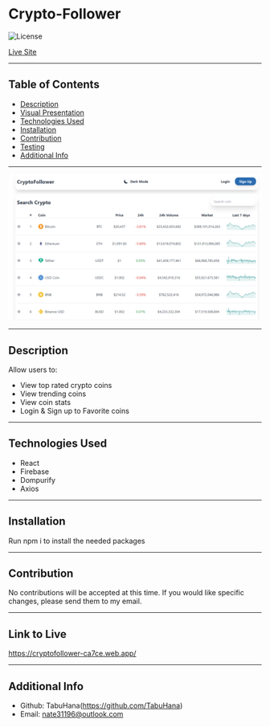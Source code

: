 # Crypto-Follower

  ![License](https://img.shields.io/badge/License-Apache_2.0-blue.svg)
  
  [Live Site](https://cryptofollower-ca7ce.web.app/)

  ***
  ## Table of Contents
  - [Description](#description)
  - [Visual Presentation](#visual-presentation)
  - [Technologies Used](#technologies-used)
  - [Installation](#installation)
  - [Contribution](#contribution)
  - [Testing](#testing)
  - [Additional Info](#additional-info)

  ***
  ![VisualPresentation](public/cryptofollower.png)
  
  ***
  ## Description
  Allow users to:
  - View top rated crypto coins
  - View trending coins
  - View coin stats
  - Login & Sign up to Favorite coins

  ***
  ## Technologies Used
  - React
  - Firebase
  - Dompurify
  - Axios
  
  ***
  ## Installation
  Run npm i to install the needed packages

  ***
  ## Contribution
  No contributions will be accepted at this time. If you would like specific changes, please send them to my email.

  ***
  ## Link to Live
  https://cryptofollower-ca7ce.web.app/

  ***
  ## Additional Info
  - Github: TabuHana(https://github.com/TabuHana)
  - Email: nate31196@outlook.com
